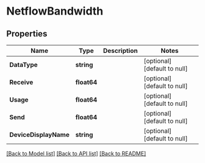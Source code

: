 # NetflowBandwidth

## Properties
Name | Type | Description | Notes
------------ | ------------- | ------------- | -------------
**DataType** | **string** |  | [optional] [default to null]
**Receive** | **float64** |  | [optional] [default to null]
**Usage** | **float64** |  | [optional] [default to null]
**Send** | **float64** |  | [optional] [default to null]
**DeviceDisplayName** | **string** |  | [optional] [default to null]

[[Back to Model list]](../README.md#documentation-for-models) [[Back to API list]](../README.md#documentation-for-api-endpoints) [[Back to README]](../README.md)


